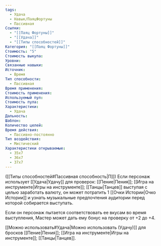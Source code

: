 ```yaml
---
tags:
  - Удача
  - Навык/ПаяцФортуны
  - Пассивная
Ссылки:
  - "[[Паяц Фортуны]]"
  - "[[Удача]]"
  - "[[Типы способностей]]"
Категория: "[[Паяц Фортуны]]"
Стоимость: "5"
Стоимость выкупа: 
Уровни: 
Связанные навыки: 
Источник:
  - Время
Тип способности:
  - Пассивная
Время применения: 
Стоимость применения: 
Используемый пул: 
Стоимость пула: 
Характеристики:
  - Удача
Дальность: 
Шаблон: 
Количество целей: 
Время действия:
  - Пассивно-постоянно
Тип воздействия:
  - Мистический
Характеристики открываемые:
  - 35x7
  - 36x7
  - 37x7
---
```

([[Типы способностей#Пассивная способность|П]]) Если персонаж использует [[Удача|Удачу]] для проверок: [[Пение|Пения]]; [[Игра на инструменте|Игры на инструменте]]; [[Танцы|Танцев]] выступая с целью заработать валюту, он может потратить 1 [[Очки Истории|Очко Истории]] и узнать музыкальные предпочтения аудитории перед которой собирается выступать. 

Если он персонаж пытается соответствовать ее вкусам во время выступления, Мастер может дать ему бонус на проверку от +2 до +4.

[[Можно использовать#Удача|Можно использовать (Удачу)]] для бросков [[Пение|Пения]];  [[Игра на инструменте|Игры на инструменте]]; [[Танцы|Танцев]].